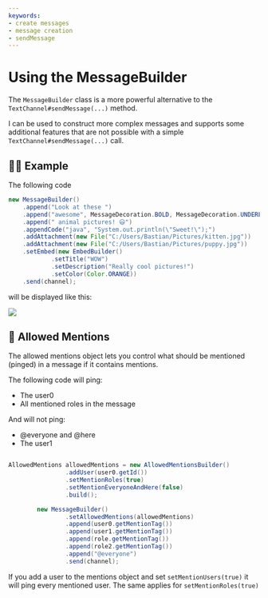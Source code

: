 ```yaml
---
keywords:
- create messages
- message creation
- sendMessage
---
```


# Using the MessageBuilder

The `MessageBuilder` class is a more powerful alternative to the `TextChannel#sendMessage(...)` method.

I can be used to construct more complex messages and supports some additional features that are not possible
with a simple `TextChannel#sendMessage(...)` call.

## :female_detective: Example

The following code
```java
new MessageBuilder()
    .append("Look at these ")
    .append("awesome", MessageDecoration.BOLD, MessageDecoration.UNDERLINE)
    .append(" animal pictures! 😃")
    .appendCode("java", "System.out.println(\"Sweet!\");")
    .addAttachment(new File("C:/Users/Bastian/Pictures/kitten.jpg"))
    .addAttachment(new File("C:/Users/Bastian/Pictures/puppy.jpg"))
    .setEmbed(new EmbedBuilder()
            .setTitle("WOW")
            .setDescription("Really cool pictures!")
            .setColor(Color.ORANGE))
    .send(channel);
```
will be displayed like this:

 ![](https://i.imgur.com/AP1cjDf.png)
 
## :round_pushpin: Allowed Mentions

The allowed mentions object lets you control what should be mentioned (pinged) in a message if it contains mentions.

The following code will ping:
- The user0
- All mentioned roles in the message

And will not ping:
- @everyone and @here
- The user1

```java

AllowedMentions allowedMentions = new AllowedMentionsBuilder()
                .addUser(user0.getId())
                .setMentionRoles(true)
                .setMentionEveryoneAndHere(false)
                .build();

        new MessageBuilder()
                .setAllowedMentions(allowedMentions)
                .append(user0.getMentionTag())
                .append(user1.getMentionTag())
                .append(role.getMentionTag())
                .append(role2.getMentionTag())
                .append("@everyone")
                .send(channel);
```

If you add a user to the mentions object and set `setMentionUsers(true)` it will ping every mentioned user. The same applies for `setMentionRoles(true)`
